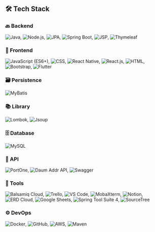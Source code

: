 ## 🛠️ Tech Stack

### 🔙 Backend
<p>
  <img src="https://img.shields.io/static/v1?label=&message=Java&color=007396&style=flat-square" alt="Java" />, 
  <img src="https://img.shields.io/static/v1?label=&message=Node.js&color=339933&style=flat-square" alt="Node.js" />, 
  <img src="https://img.shields.io/static/v1?label=&message=JPA&color=6f5499&style=flat-square" alt="JPA" />, 
  <img src="https://img.shields.io/static/v1?label=&message=Spring%20Boot&color=6db33f&style=flat-square" alt="Spring Boot" />, 
  <img src="https://img.shields.io/static/v1?label=&message=JSP&color=5382a1&style=flat-square" alt="JSP" />, 
  <img src="https://img.shields.io/static/v1?label=&message=Thymeleaf&color=005f0f&style=flat-square" alt="Thymeleaf" />
</p>

### 🎨 Frontend
<p>
  <img src="https://img.shields.io/static/v1?label=&message=JavaScript%20(ES6%2B)&color=f7df1e&style=flat-square" alt="JavaScript (ES6+)" />, 
  <img src="https://img.shields.io/static/v1?label=&message=CSS&color=1572b6&style=flat-square" alt="CSS" />, 
  <img src="https://img.shields.io/static/v1?label=&message=React%20Native&color=61dafb&style=flat-square" alt="React Native" />, 
  <img src="https://img.shields.io/static/v1?label=&message=React.js&color=61dafb&style=flat-square" alt="React.js" />, 
  <img src="https://img.shields.io/static/v1?label=&message=HTML&color=e34f26&style=flat-square" alt="HTML" />, 
  <img src="https://img.shields.io/static/v1?label=&message=Bootstrap&color=7952b3&style=flat-square" alt="Bootstrap" />, 
  <img src="https://img.shields.io/static/v1?label=&message=Flutter&color=02569b&style=flat-square" alt="Flutter" />
</p>

### 🗃️ Persistence
<p>
  <img src="https://img.shields.io/static/v1?label=&message=MyBatis&color=00963f&style=flat-square" alt="MyBatis" />
</p>

### 📚 Library
<p>
  <img src="https://img.shields.io/static/v1?label=&message=Lombok&color=ea2845&style=flat-square" alt="Lombok" />, 
  <img src="https://img.shields.io/static/v1?label=&message=Jsoup&color=ba1f03&style=flat-square" alt="Jsoup" />
</p>

### 🗄️ Database
<p>
  <img src="https://img.shields.io/static/v1?label=&message=MySQL&color=4479a1&style=flat-square" alt="MySQL" />
</p>

### 🔗 API
<p>
  <img src="https://img.shields.io/static/v1?label=&message=PortOne&color=343434&style=flat-square" alt="PortOne" />, 
  <img src="https://img.shields.io/static/v1?label=&message=Daum%20Addr%20API&color=ffca05&style=flat-square" alt="Daum Addr API" />, 
  <img src="https://img.shields.io/static/v1?label=&message=Swagger&color=85ea2d&style=flat-square" alt="Swagger" />
</p>

### 🧰 Tools
<p>
  <img src="https://img.shields.io/static/v1?label=&message=Balsamiq%20Cloud&color=000000&style=flat-square" alt="Balsamiq Cloud" />, 
  <img src="https://img.shields.io/static/v1?label=&message=Trello&color=0079bf&style=flat-square" alt="Trello" />, 
  <img src="https://img.shields.io/static/v1?label=&message=VS%20Code&color=007acc&style=flat-square" alt="VS Code" />, 
  <img src="https://img.shields.io/static/v1?label=&message=MobaXterm&color=00c0c0&style=flat-square" alt="MobaXterm" />, 
  <img src="https://img.shields.io/static/v1?label=&message=Notion&color=000000&style=flat-square" alt="Notion" />, 
  <img src="https://img.shields.io/static/v1?label=&message=ERD%20Cloud&color=3399cc&style=flat-square" alt="ERD Cloud" />, 
  <img src="https://img.shields.io/static/v1?label=&message=Google%20Sheets&color=34a853&style=flat-square" alt="Google Sheets" />, 
  <img src="https://img.shields.io/static/v1?label=&message=Spring%20Tool%20Suite%204&color=f05a22&style=flat-square" alt="Spring Tool Suite 4" />, 
  <img src="https://img.shields.io/static/v1?label=&message=SourceTree&color=0046ad&style=flat-square" alt="SourceTree" />
</p>

### ⚙️ DevOps
<p>
  <img src="https://img.shields.io/static/v1?label=&message=Docker&color=2496ed&style=flat-square" alt="Docker" />, 
  <img src="https://img.shields.io/static/v1?label=&message=GitHub&color=181717&style=flat-square" alt="GitHub" />, 
  <img src="https://img.shields.io/static/v1?label=&message=AWS&color=ff9900&style=flat-square" alt="AWS" />, 
  <img src="https://img.shields.io/static/v1?label=&message=Maven&color=c71a36&style=flat-square" alt="Maven" />
</p>
